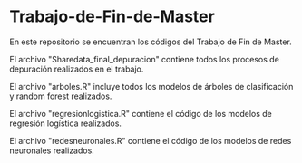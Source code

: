 # Trabajo-de-Fin-de-Master

En este repositorio se encuentran los códigos del Trabajo de Fin de Master. 

El archivo "Sharedata_final_depuracion" contiene todos los procesos de depuración realizados en el trabajo.

El archivo "arboles.R" incluye todos los modelos de árboles de clasificación y random forest realizados.

El archivo "regresionlogistica.R" contiene el código de los modelos de regresión logística realizados.


El archivo "redesneuronales.R" contiene el código de los modelos de redes neuronales realizados.
